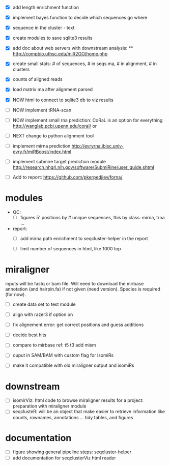- [X] add length enrichment function
- [X] implement bayes function to decide which sequences go where
- [X] sequence in the cluster - text
- [X] create modules to save sqlite3 results
- [X] add doc about web servers with downstream analysis:
** http://compbio.uthsc.edu/miR2GO/home.php
- [X] create small stats: # of sequences, # in seqs.ma, # in alignment, # in clusters
- [X] counts of aligned reads
- [X] load matrix ma after alignment parsed
- [X] NOW html to connect to sqlite3 db to viz results

- [ ] NOW implement tRNA-scan
- [ ] NOW implement small rna  prediction: CoRaL is an option for everything http://wanglab.pcbi.upenn.edu/coral/  or
- [ ] NEXT change to python alignment tool
- [ ] implement mirna prediction http://evryrna.ibisc.univ-evry.fr/miRBoost/index.html
- [ ] implement submire target prediction module http://research.nhgri.nih.gov/software/SubmiRine/user_guide.shtml
- [ ] Add to report: https://github.com/pkerpedjiev/forna/

# modules

* QC: 
  - [ ] figures 5' positions by # unique sequences, this by class: mirna, trna ...
* report:
  - [ ] add mirna path enrichment to seqcluster-helper in the report
  - [ ] limit number of sequences in html, like 1000 top


# miraligner

inputs will be fastq or bam file. Will need to download the mirbase annotation (and hairpin.fa) if not given (need version). Species is required (for now).

- [  ] create data set to test module
- [  ] align with razer3 if option on
- [  ] fix alignement error: get correct positions and guess additions
- [  ] decide best hits
- [  ] compare to mirbase ref: t5 t3 add mism
- [  ] ouput in SAM/BAM with custom flag for isomiRs
- [  ] make it compatible with old miraligner output and isomiRs


# downstream

- [  ] isomirViz: html code to browse miraligner results for a project: preparation with miraligner module
- [  ] seqclusteR: will be an object that make easier to retrieve information like counts, rownames, annotations ... tidy tables, and figures

# documentation

- [ ] figure showing general pipeline steps: seqcluster-helper
- [ ] add documentation for seqclusterViz html reader
